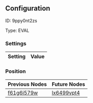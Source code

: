 # <nil>
## Configuration
ID:  9ppy0nt2zs

Type: EVAL 


### Settings
| Setting | Value  |
| :------------------------ | ---------------------------------------- |
 




### Position
| Previous Nodes | Future Nodes |
| :------------- | ------------ |
| [f61g6i579w](./f61g6i579w.md) | [lx6499vpt4](./lx6499vpt4.md) |